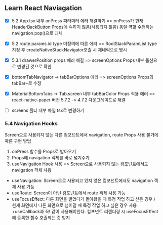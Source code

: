 ## Learn React Naviagation

- [x] 5.2 App.tsx 내부 onPress 파라미터 에러 해결하기
      => onPress가 현재 HeaderBackButton Props에 속하지 않음(사용되지 않음) 동일 역할 수행하는 navigation.pop()으로 대체
- [x] 5.2 route.params.id type 미정의에 따른 에러 => RootStackParamList type 지정 후 createNativeStackNavigator호출 시 제네릭으로 명시

- [x] 5.3.1 drawerPosition props 에러 해결 => screenOptions Props 내부 옵션으로 변경된 것으로 확인

- [x] bottomTabNavigator -> tabBarOptions 에러 => screenOptions Props의 tabBar~로 수정

- [x] MaterialBottomTabs -> Tab.screen 내부 tabBarColor Props 적용 에러 => react-native-paper 버전 5.7.2 -> 4.7.2 다운그레이드로 해결

- [ ] screens 폴더 내부 파일 tsx로 변경하기

### 5.4 Navigation Hooks

Screen으로 사용되지 않는 다른 컴포넌트에서 navigation, route Props 사용 불가에 따른 구현 방법

1. onPress 함수를 Props로 받아오기
2. Props에 navigation 객체를 바로 넘겨주기
3. useNavigation Hook 사용 => Screen으로 사용되지 않는 컴포넌트에서도 navigation 객체 사용

- useNavigation: Screen으로 사용되고 있지 않은 컴포넌트에서도 navigation 객체 사용 가능
- useRoute: Screen이 아닌 컴포넌트에서 route 객체 사용 가능
- useFocusEffect: 다른 화면을 열었다가 돌아왔을 때 특정 작업 하고 싶은 경우 / 현재 화면에서 다른 화면으로 넘어갈 때 특정 작업 하고 싶은 경우 사용 +useCallback과 꼭! 같이 사용해야한다. 컴포넌트 리렌더링 시 useFocusEffect에 등록한 함수 호출되는 것 방지
